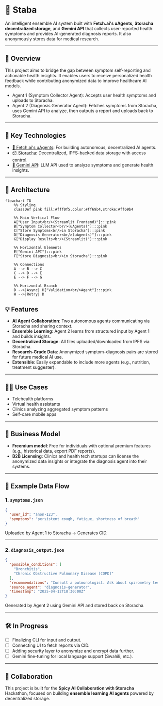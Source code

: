 # 🧠 Staba

An intelligent ensemble AI system built with **Fetch.ai's uAgents**, **Storacha decentralized storage**, and **Gemini API** that collects user-reported health symptoms and provides AI-generated diagnosis reports. It also anonymously stores data for medical research.

---

## 📌 Overview

This project aims to bridge the gap between symptom self-reporting and actionable health insights. It enables users to receive personalized health feedback while contributing anonymized data to improve healthcare AI models.

- Agent 1 (Symptom Collector Agent): Accepts user health symptoms and uploads to Storacha.
- Agent 2 (Diagnosis Generator Agent): Fetches symptoms from Storacha, uses Gemini API to analyze, then outputs a report and uploads back to Storacha.

---

## 🚀 Key Technologies

- [🔁 Fetch.ai's uAgents](https://github.com/fetchai/uAgents): For building autonomous, decentralized AI agents.
- [📦 Storacha](https://docs.storacha.network): Decentralized, IPFS-backed data storage with access control.
- [🧠 Gemini API](https://ai.google.dev/gemini-api/docs): LLM API used to analyze symptoms and generate health insights.

---

## 🧩 Architecture

```mermaid
flowchart TD
    %% Styling
    classDef pink fill:#fff0f5,color:#ff69b4,stroke:#ff69b4
    
    %% Main Vertical Flow
    A["User Input<br/>(Streamlit Frontend)"]:::pink
    B["Symptom Collector<br/>(uAgents)"]:::pink
    C["Store Symptoms<br/>in Storacha"]:::pink
    D["Diagnosis Generator<br/>(uAgents)"]:::pink
    G["Display Results<br/>(Streamlit)"]:::pink

    %% Horizontal Elements
    E["Gemini API"]:::pink
    F["Store Diagnosis<br/>in Storacha"]:::pink

    %% Connections
    A --> B --> C
    C --> D --> E
    E --> F --> G
    
    %% Horizontal Branch
    D -->|Async| H["Validation<br/>Agent"]:::pink
    H -->|Retry| D
```

## 💡 Features

- **AI Agent Collaboration**: Two autonomous agents communicating via Storacha and sharing context.
- **Ensemble Learning**: Agent 2 learns from structured input by Agent 1 and builds insights.
- **Decentralized Storage**: All files uploaded/downloaded from IPFS via Storacha.
- **Research-Grade Data**: Anonymized symptom–diagnosis pairs are stored for future medical AI use.
- **Extensible**: Easily expandable to include more agents (e.g., nutrition, treatment suggester).

---

## 🧑‍⚕️ Use Cases

- Telehealth platforms
- Virtual health assistants
- Clinics analyzing aggregated symptom patterns
- Self-care mobile apps

---

## 💸 Business Model

- **Freemium model**: Free for individuals with optional premium features (e.g., historical data, export PDF reports).
- **B2B Licensing**: Clinics and health tech startups can license the anonymized data insights or integrate the diagnosis agent into their systems.

---

## 📁 Example Data Flow

### 1. `symptoms.json`
```json
{
  "user_id": "anon-123",
  "symptoms": "persistent cough, fatigue, shortness of breath"
}
```

Uploaded by Agent 1 to Storacha → Generates CID.

---

### 2. `diagnosis_output.json`
```json
{
  "possible_conditions": [
    "Bronchitis",
    "Chronic Obstructive Pulmonary Disease (COPD)"
  ],
  "recommendations": "Consult a pulmonologist. Ask about spirometry tests.",
  "source_agent": "diagnosis-generator",
  "timestamp": "2025-04-12T18:30:00Z"
}
```

Generated by Agent 2 using Gemini API and stored back on Storacha.

---

## 🛠️ In Progress

- [ ] Finalizing CLI for input and output.
- [ ] Connecting UI to fetch reports via CID.
- [ ] Adding security layer to anonymize and encrypt data further.
- [ ] Gemini fine-tuning for local language support (Swahili, etc.).

---

## 📣 Collaboration

This project is built for the **Spicy AI Collaboration with Storacha** Hackathon, focused on building **ensemble learning AI agents** powered by decentralized storage.


